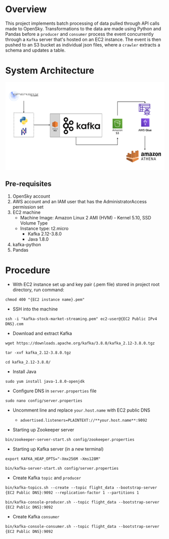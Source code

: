 # Overview

This project implements batch processing of data pulled through API calls made to OpenSky. Transformations to the data are made using Python and Pandas before a `producer` and `consumer` process the event concurrently through a `Kafka` server that's hosted on an EC2 instance. The event is then pushed to an S3 bucket as individual json files, where a `crawler` extracts a schema and updates a table. 

# System Architecture

![System Architecture](kafka-flight-data.drawio.png)

## Pre-requisites

1. OpenSky account
2. AWS account and an IAM user that has the AdministratorAccess permission set
3. EC2 machine
    - Machine Image: Amazon Linux 2 AMI (HVM) - Kernel 5.10, SSD Volume Type
    - Instance type: t2.micro
        - Kafka 2.12-3.8.0
        - Java 1.8.0
4. kafka-python
5. Pandas


# Procedure

* With EC2 instance set up and key pair (.pem file) stored in project root directory, run command:
```
chmod 400 "{EC2 instance name}.pem"
```

* SSH into the machine
```
ssh -i "kafka-stock-market-streaming.pem" ec2-user@{EC2 Public IPv4 DNS}.com
```

* Download and extract Kafka
```
wget https://downloads.apache.org/kafka/3.8.0/kafka_2.12-3.8.0.tgz
```

```
tar -xvf kafka_2.12-3.8.0.tgz
```

```
cd kafka_2.12-3.8.0/
```

* Install Java
```
sudo yum install java-1.8.0-openjdk
```

* Configure DNS in `server.properties` file
```
sudo nano config/server.properties
```

* Uncomment line and replace `your.host.name` with EC2 public DNS
    - `advertised.listeners=PLAINTEXT://**your.host.name**:9092`

* Starting up Zookeeper server
```
bin/zookeeper-server-start.sh config/zookeeper.properties
```
* Starting up Kafka server (in a new terminal)
```
export KAFKA_HEAP_OPTS="-Xmx256M -Xms128M"
```
```
bin/kafka-server-start.sh config/server.properties
```

* Create Kafka `topic` and `producer`
```
bin/kafka-topics.sh --create --topic flight_data --bootstrap-server {EC2 Public DNS}:9092 --replication-factor 1 --partitions 1
```

```
bin/kafka-console-producer.sh --topic flight_data --bootstrap-server {EC2 Public DNS}:9092
```

* Create Kafka `consumer`
```
bin/kafka-console-consumer.sh --topic flight_data --bootstrap-server {EC2 Public DNS}:9092
```